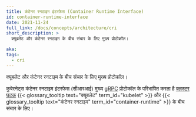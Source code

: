 ```yaml
---
title: कंटेनर रनटाइम इंटरफ़ेस (Container Runtime Interface)
id: container-runtime-interface
date: 2021-11-24
full_link: /docs/concepts/architecture/cri
short_description: >
  क्यूबलेट और कंटेनर रनटाइम के बीच संचार के लिए मुख्य प्रोटोकॉल।

aka:
tags:
  - cri
---
```


क्यूबलेट और कंटेनर रनटाइम के बीच संचार के लिए मुख्य प्रोटोकॉल।

<!--more-->

कुबेरनेट्स कंटेनर रनटाइम इंटरफेस (सीआरआई) मुख्य [gRPC](https://grpc.io) प्रोटोकॉल के परिभाषित करता है [क्लस्टर घटक](/docs/concepts/overview/components/#node-components) {{< glossary_tooltip text="क्यूबलेट" term_id="kubelet" >}} और {{< glossary_tooltip text="कंटेनर रनटाइम" term_id="container-runtime" >}} के बीच संचार के लिए।
